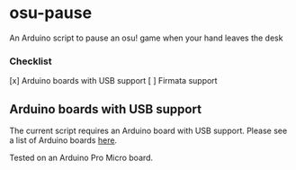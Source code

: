 # osu-pause

An Arduino script to pause an osu! game when your hand leaves the desk

### Checklist
[x] Arduino boards with USB support
[ ] Firmata support

## Arduino boards with USB support
The current script requires an Arduino board with USB support. Please see a list of Arduino boards [here](https://forum.arduino.cc/t/micro-controller-with-native-usb-list/942059).

Tested on an Arduino Pro Micro board.
